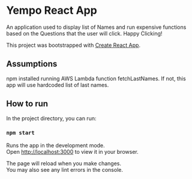 # Yempo React App

An application used to display list of Names and run expensive functions based on the Questions that the user will click. Happy Clicking!

This project was bootstrapped with [Create React App](https://github.com/facebook/create-react-app).

## Assumptions

npm installed
running AWS Lambda function fetchLastNames. If not, this app will use hardcoded list of last names.

## How to run

In the project directory, you can run:

### `npm start`

Runs the app in the development mode.\
Open [http://localhost:3000](http://localhost:3000) to view it in your browser.

The page will reload when you make changes.\
You may also see any lint errors in the console.
